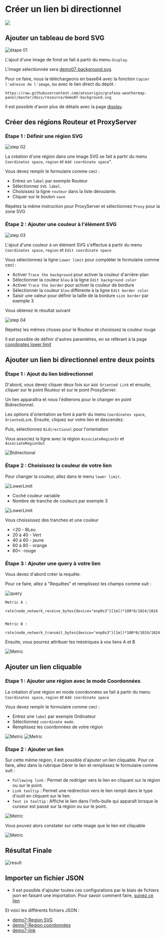 # Créer un lien bi directionnel

[![](../../screenshots/other/Go-back.png)](README.md)

## Ajouter un tableau de bord SVG

![étape 01](../../screenshots/demo/tutorial07/background.jpg)

L'ajout d'une image de fond se fait à partir du menu `display`.

L'image sélectionnée sera [demo07-background.svg](../../resource/demo07-background.svg).

Pour ce faire, nous la téléchargeons en base64 avec la fonction `Copier l'adresse de l'image`, ou avec le lien direct du dépôt :

```
https://raw.githubusercontent.com/atosorigin/grafana-weathermap-panel/master/docs/resource/demo07-background.svg
```

Il est possible d'avoir plus de détails avec la page [display](../editor/display.md).

## Créer des régions Routeur et ProxyServer

### Étape 1 : Définir une région SVG

![step 02](../../screenshots/demo/tutorial07/regionsvg.png)

La création d'une région dans une image SVG se fait à partir du menu `Coordinates space`, `region` et `Add coordinate space`".

Vous devez remplir le formulaire comme ceci :

- Entrez un `label` par exemple Routeur
- Sélectionnez `SVG label`.
- Choisissez la ligne `routeur` dans la liste déroulante.
- Cliquer sur le bouton `save`

Répétez la même instruction pour ProxyServer et sélectionnez `Proxy` pour la zone SVG

### Étape 2 : Ajouter une couleur à l'élément SVG

![step 03](../../screenshots/demo/tutorial07/LowerLimitProxy.png)

L'ajout d'une couleur à un élément SVG s'effectue à partir du menu `Coordinates space`, `region` et `Edit coordinate space`

Vous sélectionnez la ligne `Lower limit` pour compléter le formulaire comme ceci :

- Activer `Trace the background` pour activer la couleur d'arrière-plan
- Sélectionner la couleur `bleu` à la ligne `Edit background color`
- Activer `Trace the border` pour activer la couleur de bordure
- Sélectionner la couleur `bleu` différente à la ligne `Edit border color`
- Saisir une valeur pour définir la taille de la bordure `size border` par exemple 3

Vous obtenez le résultat suivant

![step 04](../../screenshots/demo/tutorial07/ProxyBleu.png)

Répétez les mêmes choses pour le Routeur et choisissez la couleur rouge

Il est possible de définir d'autres paramètres, en se référant à la page [coordinates lower limit](../editor/coordinates-lower-limit.md)

## Ajouter un lien bi directionnel entre deux points

### Étape 1 : Ajout du lien bidirectionnel

D'abord, vous devez cliquer deux fois sur `Add Oriented Link` et ensuite, cliquer sur le point Routeur et sur le point ProxyServer.

Un lien apparaîtra et nous l'éditerons pour le changer en point Bidirectionnel.

Les options d'orientation se font à partir du menu `Coordinates space`, `OrientedLink`. Ensuite, cliquez sur votre lien et descendez.

Puis, sélectionnez `Bidirectional` pour l'orientation

Vous associez la ligne avec la région `AssociateRegionIn` et `AssociateRegionOut`

![Bidirectional](../../screenshots/demo/tutorial07/LinkBidirectionnel.png)

### Étape 2 : Choisissez la couleur de votre lien

Pour changer la couleur, allez dans le menu `lower limit`.

![LowerLimit](../../screenshots/demo/tutorial07/LowerLimitLink.png)

- Coché couleur variable
- Nombre de tranche de couleurs par exemple 3

![LowerLimit](../../screenshots/demo/tutorial07/LowerLimitLink.png-next.png)

Vous choississez des tranches et une couleur

- <20 - BLeu
- 20 à 40 - Vert
- 40 à 60 - jaune
- 60 à 80 - orange
- 80< -rouge

### Étape 3 : Ajouter une query à votre lien

Vous devez d'abord créer la requête.

Pour ce faire, allez à "Requêtes" et remplissez les champs comme suit :

![query](../../screenshots/demo/tutorial07/query.png)

```
Metric A :

rate(node_network_receive_bytes{device="enp0s3"}[1m])*100*8/1024/1024


Metric B :

rate(node_network_transmit_bytes{device="enp0s3"}[1m])*100*8/1024/1024
```

Ensuite, vous pourrez attribuer les méstriques à vos liens A et B

![Metric](../../screenshots/demo/tutorial07/orientedLinkMetric.png)

## Ajouter un lien cliquable

### Etape 1 : Ajouter une région avec le mode Coordonnées

La création d'une région en mode coordonnées se fait à partir du menu `Coordinates space`, `region` et `Add coordinate space`

Vous devez remplir le formulaire comme ceci :

- Entrez une `label` par exemple Ordinateur
- Sélectionnez `coordinate mode`.
- Remplissez les coordonnées de votre région

![Metric](../../screenshots/demo/tutorial07/zone.png)
![Metric](../../screenshots/demo/tutorial07/CoordonateMode.png)

### Étape 2 : Ajouter un lien

Sur cette même région, il est possible d'ajouter un lien cliquable.
Pour ce faire, allez dans la rubrique Gérer le lien et remplissez le formulaire comme suit :

- `Following link` : Permet de rediriger vers le lien en cliquant sur la région ou sur le point.
- `Link tooltip` : Permet une redirection vers le lien rempli dans le type d'outil en cliquant sur le lien.
- `Text in tooltip` : Affiche le lien dans l'info-bulle qui apparaît lorsque le curseur est passé sur la région ou sur le point.

![Metric](../../screenshots/demo/tutorial07/ManegeLink.png)

Vous pouvez alors constater sur cette image que le lien est cliquable

![Metric](../../screenshots/demo/tutorial07/Link-ConvertImage.jpg)

## Résultat Finale

![result](../../screenshots/demo/tutorial07/resultat.png)

## Importer un fichier JSON

- Il est possible d'ajouter toutes ces configurations par le biais de fichiers json en faisant une importation. Pour savoir comment faire, [suivez ce lien](../editor/import.md)

Et voici les différents fichiers JSON :

- [demo7-Region SVG](../../resource/demo07-region-svg.json)
- [demo7-Region coordonnées](../../resource/demo07-region-coord.json)
- [demo7-link](../../resource/demo07-link.json)

